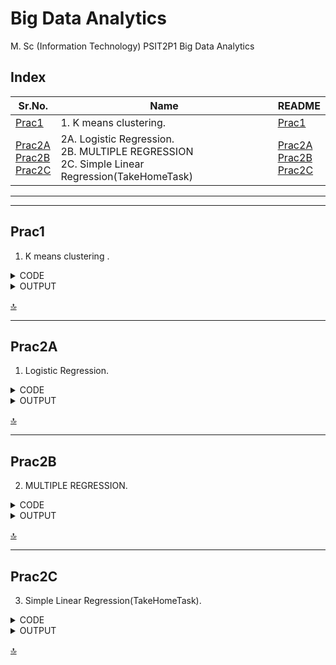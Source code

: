 # Big Data Analytics

M. Sc (Information Technology)
PSIT2P1 Big Data Analytics



## Index

| Sr.No. | Name | README |
| --- | --- | --- |
| [Prac1](/MscIT/Semester%202/BigDataAnalytics/Practical%201/) | 1. K means clustering. | [Prac1](#prac1) |
| [Prac2A](/MscIT/Semester%202/BigDataAnalytics/Practical%201/) <br> [Prac2B](/MscIT/Semester%202/BigDataAnalytics/Practical%201/) <br> [Prac2C](/MscIT/Semester%202/BigDataAnalytics/Practical%201/) | 2A.	Logistic Regression. <br> 2B. MULTIPLE REGRESSION <br> 2C. Simple Linear Regression(TakeHomeTask) | [Prac2A](#prac2A) <br> [Prac2B](#Prac2B) <br> [Prac2C](#prac2C) |




******************
---------------------

## Prac1

1. K means clustering .


<details>
<summary>CODE</summary>


```python
# install required packages
install.packages("plyr")
install.packages("ggplot2")
install.packages("cluster")
install.packages("lattice")
install.packages("grid")
install.packages("gridExtra")
# Load the package
library(plyr)
library(ggplot2)
library(cluster)
library(lattice)
library(grid)
library(gridExtra)
# A data frame is a two-dimensional array-like structure in which each column contains values of one variable and each row contains one set of values from each column.
grade_input=as.data.frame(read.csv("F:/GitHub/Practical_BscIT_MscIT_Ninad/MscIT/Semester 2/BigDataAnalytics/Dataset/grades_km_input.csv"))
kmdata_orig=as.matrix(grade_input[, c ("Student","English","Math","Science")])
kmdata=kmdata_orig[,2:4]
kmdata[1:10,]
# the k-means algorithm is used to identify clusters for k = 1, 2, .. . , 15. For each value of k, the WSS is calculated.
wss=numeric(15)
# the option n start=25 specifies that the k-means algorithm will be repeated 25 times, each starting with k random initial centroids
for(k in 1:15)wss[k]=sum(kmeans(kmdata,centers=k,nstart=25)$withinss)
plot(1:15,wss,type="b",xlab="Number of Clusters",ylab="Within sum of square")
#As can be seen, the WSS is greatly reduced when k increases from one to two. Another substantial reduction in WSS occurs at k = 3. However, the improvement in WSS is fairly linear fork > 3.
km = kmeans(kmdata,3,nstart=25)
km
c( wss[3] , sum(km$withinss))
df=as.data.frame(kmdata_orig[,2:4])
df$cluster=factor(km$cluster)
centers=as.data.frame(km$centers)

g1=ggplot(data=df, aes(x=English, y=Math, color=cluster )) + geom_point() + theme(legend.position="right") + geom_point(data=centers,aes(x=English,y=Math, color=as.factor(c(1,2,3))),size=10, alpha=.3, show.legend =FALSE)

g2=ggplot(data=df, aes(x=English, y=Science, color=cluster )) + geom_point () +geom_point(data=centers,aes(x=English,y=Science, color=as.factor(c(1,2,3))),size=10, alpha=.3, show.legend=FALSE)

g3 = ggplot(data=df, aes(x=Math, y=Science, color=cluster )) + geom_point () + geom_point(data=centers,aes(x=Math,y=Science, color=as.factor(c(1,2,3))),size=10, alpha=.3, show.legend=FALSE)
tmp=ggplot_gtable(ggplot_build(g1))

grid.arrange(arrangeGrob(g1 + theme(legend.position="none"),g2 + theme(legend.position="none"),g3 + theme(legend.position="none"),top ="High School Student Cluster Analysis" ,ncol=1))
```

</details>



<details>
<summary>OUTPUT</summary>

<img src="https://user-images.githubusercontent.com/88243315/221430084-6842ec4f-3e93-423e-beaf-45010a8a8112.png" width="600px"  alt ="BDA_prac1_1">

<img src="https://user-images.githubusercontent.com/88243315/221430085-9a1d4975-1212-410e-8813-963041c0c887.png" width="600px"  alt ="BDA_prac1_2">



</details>


[🔝](#index)

**************


## Prac2A

1. Logistic Regression. 


<details>
<summary>CODE</summary>


```python
college <- read.csv("https://raw.githubusercontent.com/ropensci/datapack/main/inst/extdata/pkg-example/binary.csv") 
head(college) 
nrow(college) 

install.packages("caTools") 
library(caTools) 
split <- sample.split(college, SplitRatio = 0.75) 
split 

training_reg <- subset(college, split == "TRUE") 
test_reg <- subset(college, split == "FALSE") 
fit_logistic_model <- glm(admit ~ .,data = training_reg,family = "binomial") 

coef(fit_logistic_model)["gre"] 
coef(fit_logistic_model)["gpa"] 
coef(fit_logistic_model)["rank"]  
predict_reg <- predict(fit_logistic_model,test_reg, type = "response")
predict_reg 

cdplot(as.factor(admit)~ gpa, data=college) 
cdplot(as.factor(admit)~ gre, data=college) 
cdplot(as.factor(admit)~ rank, data=college) 
predict_reg <- ifelse(predict_reg >0.5,1,0) 
predict_reg 
table(test_reg$admit, predict_reg)

```

</details>

<details>
<summary>OUTPUT</summary>

<img src="https://user-images.githubusercontent.com/88243315/225115544-0029ab08-c562-41f4-83e7-ae0d4fef2cb2.png" width="600px"  alt ="BDA_prac2A_1">

<img src="https://user-images.githubusercontent.com/88243315/225115555-4436bd5d-43ab-4ac7-90c6-035fd327eb6a.png" width="600px"  alt ="BDA_prac2A_2">

<img src="https://user-images.githubusercontent.com/88243315/225115557-869f0651-536f-42f6-961a-93ea918978dd.png" width="600px"  alt ="BDA_prac2A_3">

<img src="https://user-images.githubusercontent.com/88243315/225115560-0aa345a5-7d87-4de6-8d61-aaf5a2806691.png" width="600px"  alt ="BDA_prac2A_4">



</details>


[🔝](#index)

**************

## Prac2B

2. MULTIPLE REGRESSION. 


<details>
<summary>CODE</summary>


```python
college <- read.csv("https://raw.githubusercontent.com/csquared/udacity-dlnd/master/nn/binary.csv") 

head(college)
nrow(college)

install.packages("caTools")
library(caTools)
split <- sample.split(college, SplitRatio = 0.75)
split 

training_reg <- subset(college, split == "TRUE")
test_reg <- subset(college, split == "FALSE")

fit_MRegressor_model <- lm(formula = admit ~ gre+gpa+rank, data = training_reg)

predict_reg <- predict(fit_MRegressor_model,newdata = test_reg)
predict_reg 

cdplot(as.factor(admit)~ gpa, data=college)
cdplot(as.factor(admit)~ gre, data=college)
cdplot(as.factor(admit)~ rank, data=college) 

predict_reg <- ifelse(predict_reg >0.5,1,0)
predict_reg
table(test_reg$admit, predict_reg)

```

</details>

<details>
<summary>OUTPUT</summary>

<img src="https://user-images.githubusercontent.com/88243315/225115562-3e4011d5-2b88-47bb-b5c4-2a5a312f2404.png" width="600px"  alt ="BDA_prac2B_1">

<img src="https://user-images.githubusercontent.com/88243315/225115563-3b6b3369-c434-4c71-81bd-32348cf886f8.png" width="600px"  alt ="BDA_prac2B_2">

<img src="https://user-images.githubusercontent.com/88243315/225115567-d66c20f3-5973-4d2a-97b2-7ede8c098d13.png" width="600px"  alt ="BDA_prac2B_3">

<img src="https://user-images.githubusercontent.com/88243315/225115569-2a57a16a-cb49-4eee-a8f2-4dc811506b44.png" width="600px"  alt ="BDA_prac2B_4">



</details>


[🔝](#index)

---------------------------

## Prac2C

3. Simple Linear Regression(TakeHomeTask). 


<details>
<summary>CODE</summary>


```python
# Load the dataset
data <- read.csv("https://raw.githubusercontent.com/csquared/udacity-dlnd/master/nn/binary.csv")

# Plot the relationship between gre and chance of admission
plot(data$gre, data$admit, xlab = "gre Score", ylab = "Chance of Admission", main = "Take Home Task prac 2" )


# Fit a simple linear regression model
model <- lm(admit ~ gre, data = data)

# Print the summary of the model
summary(model)

# Plot the regression line
abline(model, col = "red")

# Make a prediction using the model
new_data <- data.frame(gre = 3.5)
prediction <- predict(model, newdata = new_data)
prediction

```

</details>

<details>
<summary>OUTPUT</summary>

<img src="https://user-images.githubusercontent.com/88243315/225115574-5ded86c6-17cc-41a5-85d8-4bd1682c9b99.png" width="400px"  alt ="BDA_prac2C_1">

<img src="https://user-images.githubusercontent.com/88243315/225115577-6f557fa3-2d8c-473a-870f-a64f0ddfd5f2.png" width="200px"  alt ="BDA_prac2C_2">

<img src="https://user-images.githubusercontent.com/88243315/225115581-b92e135d-c1f4-483d-b1a0-e59b61c6ec60.png" width="600px"  alt ="BDA_prac2C_3">



</details>


[🔝](#index)





























<!-- 

## Index

| Sr.No. | Name | ReadME |
| --- | --- | --- |
| [Prac1A-i](/MscIT/Semester%202/BigDataAnalytics/) <br> [Prac1A-ii](/MscIT/Semester%201/Soft_Computing_Techniques/Practical%201/)| 1A-i. Design a **simple linear neural network** model. <br> 1A-ii. Calculate the **output** of **neural net** for given data. | [Prac1A-i](#prac1a-i) <br>  [Prac1A-ii](#prac1a-ii) | 

*************************
***********************

<BR>

## Prac1A-i

- 1A-i. Heading .





```python

```

<details>
<summary>OUTPUT</summary>

![]()
![]()



</details>


[🔝](#index)

**************


**************

### [Go To Top](#soft-computing-techniques)
 -->
